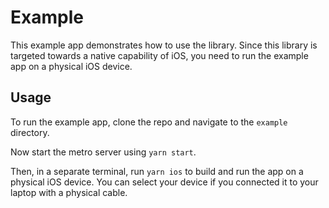 # Example

This example app demonstrates how to use the library. Since this library is targeted towards a native capability of iOS,
you need to run the example app on a physical iOS device.

## Usage

To run the example app, clone the repo and navigate to the `example` directory.

Now start the metro server using `yarn start`.

Then, in a separate terminal, run `yarn ios` to build and run the app on a physical iOS device. You can select your
device if you connected it to your laptop with a physical cable.
